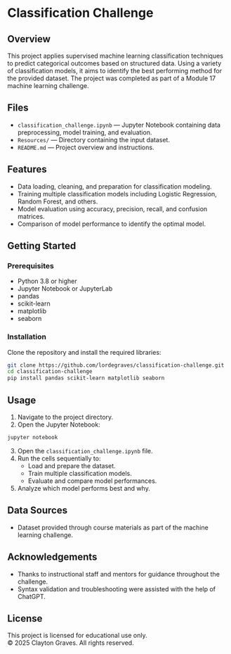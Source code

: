 # Classification Challenge

## Overview
This project applies supervised machine learning classification techniques to predict categorical outcomes based on structured data. Using a variety of classification models, it aims to identify the best performing method for the provided dataset. The project was completed as part of a Module 17 machine learning challenge.

## Files
- `classification_challenge.ipynb` — Jupyter Notebook containing data preprocessing, model training, and evaluation.
- `Resources/` — Directory containing the input dataset.
- `README.md` — Project overview and instructions.

## Features
- Data loading, cleaning, and preparation for classification modeling.
- Training multiple classification models including Logistic Regression, Random Forest, and others.
- Model evaluation using accuracy, precision, recall, and confusion matrices.
- Comparison of model performance to identify the optimal model.

## Getting Started

### Prerequisites
- Python 3.8 or higher
- Jupyter Notebook or JupyterLab
- pandas
- scikit-learn
- matplotlib
- seaborn

### Installation
Clone the repository and install the required libraries:

```bash
git clone https://github.com/lordegraves/classification-challenge.git
cd classification-challenge
pip install pandas scikit-learn matplotlib seaborn
```

## Usage
1. Navigate to the project directory.
2. Open the Jupyter Notebook:

```bash
jupyter notebook
```

3. Open the `classification_challenge.ipynb` file.
4. Run the cells sequentially to:
   - Load and prepare the dataset.
   - Train multiple classification models.
   - Evaluate and compare model performances.
5. Analyze which model performs best and why.

## Data Sources
- Dataset provided through course materials as part of the machine learning challenge.

## Acknowledgements
- Thanks to instructional staff and mentors for guidance throughout the challenge.
- Syntax validation and troubleshooting were assisted with the help of ChatGPT.

## License
This project is licensed for educational use only.  
© 2025 Clayton Graves. All rights reserved.

